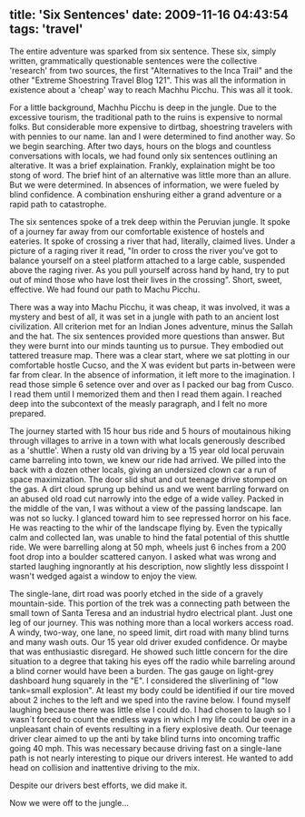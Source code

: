 title: 'Six Sentences'
date: 2009-11-16 04:43:54
tags: 'travel'
---

The entire adventure was sparked from six sentence. These six, simply written, grammatically questionable sentences were the collective 'research' from two sources, the first "Alternatives to the Inca Trail" and the other "Extreme Shoestring Travel Blog 121". This was all the information in existence about a 'cheap' way to reach Machhu Picchu. This was all it took.

For a little background, Machhu Picchu is deep in the jungle. Due to the excessive tourism, the traditional path to the ruins is expensive to normal folks. But considerable more expensive to dirtbag, shoestring travelers with with pennies to our name. Ian and I were determined to find another way. So we begin searching. After two days, hours on the blogs and countless conversations with locals, we had found only six sentences outlining an alterative. It was a brief explaination. Frankly, explaination might be too stong of word. The brief hint of an alternative was little more than an allure. But we were determined. In absences of information, we were fueled by blind confidence. A combination enshuring either a grand adventure or a rapid path to catastrophe.

The six sentences spoke of a trek deep within the Peruvian jungle. It spoke of a journey far away from our comfortable existence of hostels and eateries. It spoke of crossing a river that had, literally, claimed lives. Under a picture of a raging river it read, "In order to cross the river you've got to balance yourself on a steel platform attached to a large cable, suspended above the raging river. As you pull yourself across hand by hand, try to put out of mind those who have lost their lives in the crossing". Short, sweet, effective. We had found our path to Machu Picchu.

There was a way into Machu Picchu, it was cheap, it was involved, it was a mystery and best of all, it was set in a jungle with path to an ancient lost civilization. All criterion met for an Indian Jones adventure, minus the Sallah and the hat. The six sentences provided more questions than answer. But they were burnt into our minds taunting us to pursue. They embodied out tattered treasure map. There was a clear start, where we sat plotting in our comfortable hostle Cucso, and the X was evident but parts in-between were far from clear. In the absence of information, it left more to the imagination. I read those simple 6 setence over and over as I packed our bag from Cusco. I read them until I memorized them and then I read them again. I reached deep into the subcontext of the measly paragraph, and I felt no more prepared.

The journey started with 15 hour bus ride and 5 hours of moutainous hiking through villages to arrive in a town with what locals generously described as a 'shuttle'. When a rusty old van driving by a 15 year old local peruvain came barreling into town, we knew our ride had arrived. We pilled into the back with a dozen other locals, giving an undersized clown car a run of space maximization. The door slid shut and out teenage drive stomped on the gas. A dirt cloud sprung up behind us and we went barrling forward on an abused old road cut narrowly into the edge of a wide valley. Packed in the middle of the van, I was without a view of the passing landscape. Ian was not so lucky. I glanced toward him to see repressed horror on his face. He was reacting to the whir of the landscape flying by. Even the typically calm and collected Ian, was unable to hind the fatal potential of this shuttle ride. We were barrelling along at 50 mph, wheels just 6 inches from a 200 foot drop into a boulder scattered canyon. I asked what was wrong and started laughing ingnorantly at his description, now slightly less disspoint I wasn't wedged agaist a window to enjoy the view. 

The single-lane, dirt road was poorly etched in the side of a gravely mountain-side. This portion of the trek was a connecting path between the small town of Santa Teresa and an industrial hydro electrical plant. Just one leg of our journey. This was nothing more than a local workers access road. A windy, two-way, one lane, no speed limit, dirt road with many blind turns and many wash outs. Our 15 year old driver exuded confidence. Or maybe that was enthusiastic disregard. He showed such little concern for the dire situation to a degree that taking his eyes off the radio while barreling around a blind corner would have been a burden. The gas gauge on light-grey dashboard hung squarely in the "E". I considered the sliverlining of "low tank=small explosion". At least my body could be identified if our tire moved about 2 inches to the left and we sped into the ravine below. I found myself laughing because there was little else I could do. I had chosen to laugh so I wasn´t forced to count the endless ways in which I my life could be over in a unpleasant chain of events resulting in a fiery explosive death. Our teenage driver clear aimed to up the anti by take blind turns into oncoming traffic going 40 mph. This was necessary because driving fast on a single-lane path is not nearly interesting to pique our drivers interest. He wanted to add head on collision and inattentive driving to the mix.

Despite our drivers best efforts, we did make it.

Now we were off to the jungle...
